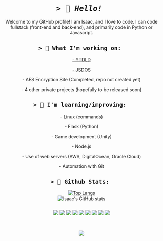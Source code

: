<div align="center" line-spacing="0"> 

# ***```> 👋 Hello! ```***
Welcome to my GitHub profile!  I am Isaac, and I love to code. I can code fullstack (front-end and back-end), and primarily code in Python or Javascript.

## ```> 🧐 What I'm working on: ```
 <a href="https://github.com/IsaacLK/JSDOS"> <p>- YTDLD</p></a>
<a href="https://github.com/IsaacLK/YTDLD"><p>- JSDOS</p></a>
<p>- AES Encryption Site (Completed, repo not created yet)</p>
<p>- 4 other private projects (hopefully to be released soon)</p>
  
## ```> 🧠 I'm learning/improving: ```
<p>- Linux (commands)</p>
<p>- Flask (Python)</p>
<p>- Game development (Unity)</p>
<p>- Node.js</p>
<p>- Use of web servers (AWS, DigitalOcean, Oracle Cloud)</p>
<p>- Automation with Git</p>



## ```> 💯 Github Stats: ```
[![Top Langs](https://github-readme-stats.vercel.app/api/top-langs/?username=isaaclk&layout=compact&theme=nightowl)](https://github.com/anuraghazra/github-readme-stats)<br>
![Isaac's GitHub stats](https://github-readme-stats.vercel.app/api?username=isaaclk&theme=nightowl&show_icons=true&count_private=true)

<p><img src="https://github-readme-streak-stats.herokuapp.com/?user=isaaclk&theme=nightowl" alt="" /></p>
  


![](https://img.shields.io/badge/Python-14354C?style=for-the-badge&logo=python&logoColor=white) 
![](https://img.shields.io/badge/Flask-000000?style=for-the-badge&logo=flask&logoColor=white)
![](https://img.shields.io/badge/HTML5-E34F26?style=for-the-badge&logo=html5&logoColor=white) 
![](https://img.shields.io/badge/JavaScript-F7DF1E?style=for-the-badge&logo=javascript&logoColor=black) 
![](https://img.shields.io/badge/CSS3-1572B6?style=for-the-badge&logo=css3&logoColor=white) 
![](https://img.shields.io/badge/Node.js-43853D?style=for-the-badge&logo=node.js&logoColor=white) 
![](https://img.shields.io/badge/Amazon_AWS-232F3E?style=for-the-badge&logo=amazon-aws&logoColor=white) 
![](https://img.shields.io/badge/Unity-100000?style=for-the-badge&logo=unity&logoColor=white) 
![](https://img.shields.io/badge/C%23-239120?style=for-the-badge&logo=c-sharp&logoColor=white) 

<br>
  
![](https://komarev.com/ghpvc/?username=IsaacLK&style=for-the-badge&color=001170) 
</div>
<!---
IsaacLK/IsaacLK is a ✨ special ✨ repository because its `README.md` (this file) appears on your GitHub profile.
You can click the Preview link to take a look at your changes.
--->
